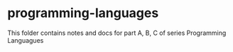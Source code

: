# programming-languages
This folder contains notes and docs for part A, B, C of series Programming Languagues
